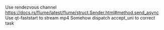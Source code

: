 Use rendezvous channel https://docs.rs/flume/latest/flume/struct.Sender.html#method.send_async
Use qt-faststart to stream mp4
Somehow dispatch accept_uni to correct task